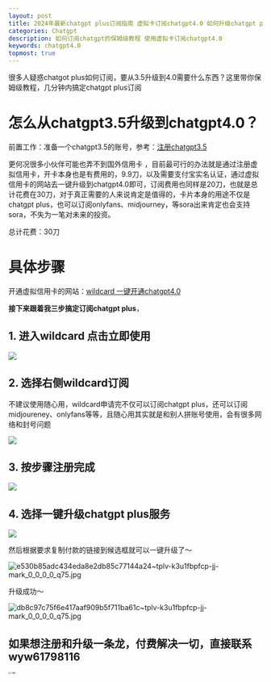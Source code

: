 ```yaml
---
layout: post
title: 2024年最新chatgpt plus订阅指南 虚拟卡订阅chatgpt4.0 如何升级chatgpt plus？
categories: Chatgpt
description: 如何订阅chatgpt的保姆级教程 使用虚拟卡订阅chatgpt4.0
keywords: chatgpt4.0
topmost: true
---
```

很多人疑惑chatgot plus如何订阅，要从3.5升级到4.0需要什么东西？这里带你保姆级教程，几分钟内搞定chatgpt plus订阅

# 怎么从chatgpt3.5升级到chatgpt4.0？
前置工作：准备一个chatgpt3.5的账号，参考：[注册chatgpt3.5](https://freecoastline.github.io/chatgpt-guide/handbook/registerChatgpt.html)

更何况很多小伙伴可能也弄不到国外信用卡 ，目前最可行的办法就是通过注册虚拟信用卡，开卡本身也是有费用的，9.9刀，以及需要支付宝实名认证，通过虚拟信用卡的网站去一键升级到chatgpt4.0即可，订阅费用也同样是20刀，也就是总计花费在30刀，对于真正需要的人来说肯定是值得的，卡片本身的用途不仅是chatgpt plus，也可以订阅onlyfans、midjourney，等sora出来肯定也会支持sora，不失为一笔对未来的投资。

总计花费：30刀

# 具体步骤

开通虚拟信用卡的网站：[wildcard 一键开通chatgpt4.0](<https://bewildcard.com/i/YAWEI6>)

**接下来跟着我三步搞定订阅chatgpt plus**，

## 1. 进入wildcard 点击立即使用

![](https://p.ipic.vip/77rx7h.jpg)

## 2. 选择右侧wildcard订阅
不建议使用随心用，wildcard申请完不仅可以订阅chatgpt plus，还可以订阅midjoureney、onlyfans等等，且随心用其实就是和别人拼账号使用，会有很多网络和封号问题

![](https://p.ipic.vip/bl4wmg.jpg)

## 3. 按步骤注册完成

![](https://p.ipic.vip/imyadc.jpg)



## 4. 选择一键升级chatgpt plus服务

![](https://p.ipic.vip/qk0zt6.jpg)

然后根据要求复制付款的链接到候选框就可以一键升级了～

![e530b85adc434eda8e2db85c77144a24~tplv-k3u1fbpfcp-jj-mark_0_0_0_0_q75.jpg](https://s2.loli.net/2024/01/27/EKaXiocm2kbLrY3.png)

升级成功～

![db8c97c75f6e417aaf909b5f711ba61c~tplv-k3u1fbpfcp-jj-mark_0_0_0_0_q75.jpg](https://s2.loli.net/2024/01/27/WmT1EI5LanPOU9B.jpg)

## 如果想注册和升级一条龙，付费解决一切，直接联系wyw61798116

<img src="https://s2.loli.net/2024/02/07/kem9G1HbYIjxsLJ.png" alt="二维码" style="zoom:25%;" />
